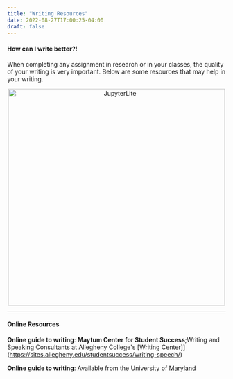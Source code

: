 ```yaml
---
title: "Writing Resources"
date: 2022-08-27T17:00:25-04:00
draft: false
---
```


#### How can I write better?!
When completing any assignment in research or in your classes, the quality of your writing is very important. Below are some resources that may help in your writing.


<center>
<img src="/images/resources/writerinspace.png" alt="JupyterLite" style="width:500px;"/>
</center>

<!-- [<img src="/images/resources/jlite.png" alt="JupyterLite" style="width:200px;"/>](https://www.oliverbonhamcarter.com/live/) -->

<!-- Note: you can also reach this Python3 play-space using the displayed URL. 
[<img src="/images/resources/jlite.png" alt="JupyterLite" style="width:200px;"/>https://www.oliverbonhamcarter.com/live](https://www.oliverbonhamcarter.com/live) -->

<!-- add a line drop -->
<!-- <center> &#x200B; </center> -->
---

#### Online Resources

__Online guide to writing__: __Maytum Center for Student Success__;Writing and Speaking Consultants at Allegheny College's [Writing Center]](https://sites.allegheny.edu/studentsuccess/writing-speech/)


__Online guide to writing__: Available from the University of [Maryland](https://www.umgc.edu/current-students/learning-resources/writing-center/online-guide-to-writing/tutorial/chapter4/ch4-06#:~:text=Research%20resources%20are%20found%20in,sources%20found%20on%20the%20Internet.)
